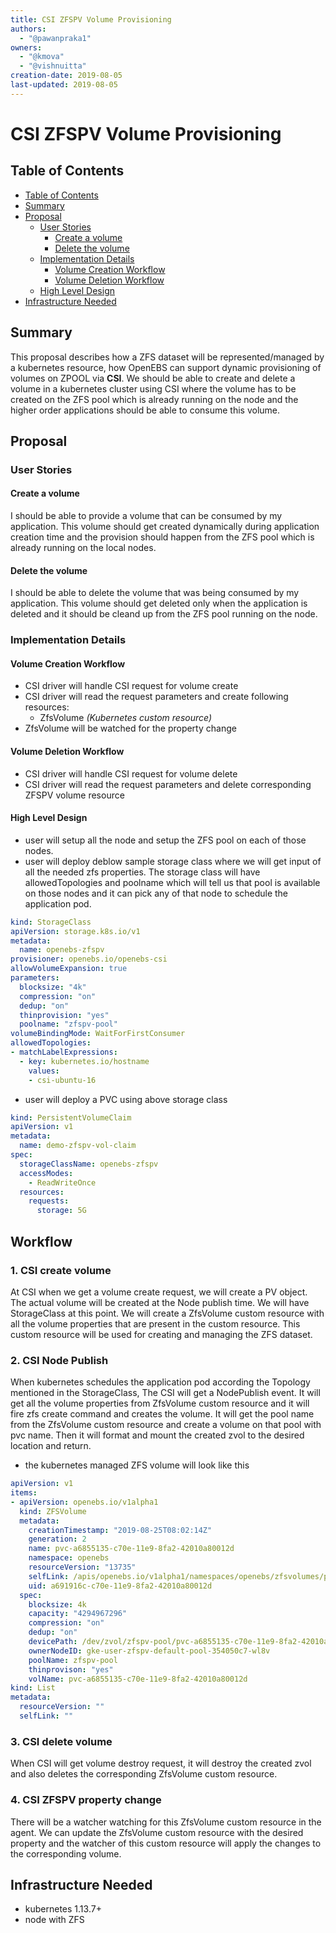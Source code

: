 ```yaml
---
title: CSI ZFSPV Volume Provisioning
authors:
  - "@pawanpraka1"
owners:
  - "@kmova"
  - "@vishnuitta"
creation-date: 2019-08-05
last-updated: 2019-08-05
---
```


# CSI ZFSPV Volume Provisioning

## Table of Contents

* [Table of Contents](#table-of-contents)
* [Summary](#summary)
* [Proposal](#proposal)
    * [User Stories](#user-stories)
      * [Create a volume](#create-a-volume)
      * [Delete the volume](#delete-the-volume)
    * [Implementation Details](#implementation-details)
      * [Volume Creation Workflow](#volume-creation-workflow)
      * [Volume Deletion Workflow](#volume-deletion-workflow)
    * [High Level Design](#high-level-design)
* [Infrastructure Needed](#infrastructure-needed)

## Summary

This proposal describes how a ZFS dataset will be represented/managed
by a kubernetes resource, how OpenEBS can support dynamic provisioning
of volumes on ZPOOL via **CSI**. We should be able to create and delete
a volume in a kubernetes cluster using CSI where the volume has to be
created on the ZFS pool which is already running on the node and the
higher order applications should be able to consume this volume.

## Proposal

### User Stories

#### Create a volume
I should be able to provide a volume that can be consumed by my application.
This volume should get created dynamically during application creation time
and the provision should happen from the ZFS pool which is already running
on the local nodes.

#### Delete the volume
I should be able to delete the volume that was being consumed by my application.
This volume should get deleted only when the application is deleted and it should
be cleand up from the ZFS pool running on the node.

### Implementation Details

#### Volume Creation Workflow
- CSI driver will handle CSI request for volume create
- CSI driver will read the request parameters and create following resources:
  - ZfsVolume _(Kubernetes custom resource)_
- ZfsVolume will be watched for the property change

#### Volume Deletion Workflow
- CSI driver will handle CSI request for volume delete
- CSI driver will read the request parameters and delete corresponding ZFSPV volume
resource

#### High Level Design
- user will setup all the node and setup the ZFS pool on each of those nodes.
- user will deploy deblow sample storage class where we will get input of all the needed zfs properties.
The storage class will have allowedTopologies and poolname which will tell us that pool is available on
those nodes and it can pick any of that node to schedule the application pod.

```yaml
kind: StorageClass
apiVersion: storage.k8s.io/v1
metadata:
  name: openebs-zfspv
provisioner: openebs.io/openebs-csi
allowVolumeExpansion: true
parameters:
  blocksize: "4k"
  compression: "on"
  dedup: "on"
  thinprovision: "yes"
  poolname: "zfspv-pool"
volumeBindingMode: WaitForFirstConsumer
allowedTopologies:
- matchLabelExpressions:
  - key: kubernetes.io/hostname
    values:
    - csi-ubuntu-16
```

- user will deploy a PVC using above storage class

```yaml
kind: PersistentVolumeClaim
apiVersion: v1
metadata:
  name: demo-zfspv-vol-claim
spec:
  storageClassName: openebs-zfspv
  accessModes:
    - ReadWriteOnce
  resources:
    requests:
      storage: 5G
```
## Workflow

### 1. CSI create volume
At CSI when we get a volume create request, we will create a PV object.
The actual volume will be created at the Node publish time. We will have
StorageClass at this point. We will create a ZfsVolume custom resource
with all the volume properties that are present in the custom resource.
This custom resource will be used for creating and managing the ZFS
dataset.


### 2. CSI Node Publish

When kubernetes schedules the application pod according the Topology mentioned in
the StorageClass, The CSI will get a NodePublish event. It will get all the volume
properties from ZfsVolume custom resource and it will fire zfs create command
and creates the volume. It will get the pool name from the ZfsVolume custom resource
and create a volume on that pool with pvc name. Then it will format and mount
the created zvol to the desired location and return.

- the kubernetes managed ZFS volume will look like this

```yaml
apiVersion: v1
items:
- apiVersion: openebs.io/v1alpha1
  kind: ZFSVolume
  metadata:
    creationTimestamp: "2019-08-25T08:02:14Z"
    generation: 2
    name: pvc-a6855135-c70e-11e9-8fa2-42010a80012d
    namespace: openebs
    resourceVersion: "13735"
    selfLink: /apis/openebs.io/v1alpha1/namespaces/openebs/zfsvolumes/pvc-a6855135-c70e-11e9-8fa2-42010a80012d
    uid: a691916c-c70e-11e9-8fa2-42010a80012d
  spec:
    blocksize: 4k
    capacity: "4294967296"
    compression: "on"
    dedup: "on"
    devicePath: /dev/zvol/zfspv-pool/pvc-a6855135-c70e-11e9-8fa2-42010a80012d
    ownerNodeID: gke-user-zfspv-default-pool-354050c7-wl8v
    poolName: zfspv-pool
    thinprovison: "yes"
    volName: pvc-a6855135-c70e-11e9-8fa2-42010a80012d
kind: List
metadata:
  resourceVersion: ""
  selfLink: ""
```

### 3. CSI delete volume

When CSI will get volume destroy request, it will destroy the created zvol and also
deletes the corresponding ZfsVolume custom resource.

### 4. CSI ZFSPV property change

There will be a watcher watching for this ZfsVolume custom resource in the agent.
We can update the ZfsVolume custom resource with the desired property and the
watcher of this custom resource will apply the changes to the corresponding volume.

## Infrastructure Needed

- kubernetes 1.13.7+
- node with ZFS
